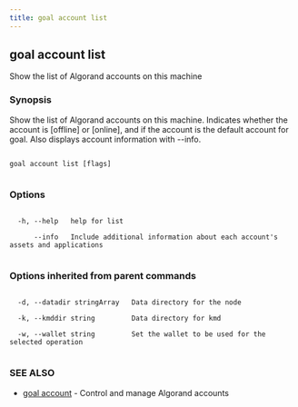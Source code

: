 ```yaml
---
title: goal account list
---
```


## goal account list



Show the list of Algorand accounts on this machine



### Synopsis



Show the list of Algorand accounts on this machine. Indicates whether the account is [offline] or [online], and if the account is the default account for goal. Also displays account information with --info.




```

goal account list [flags]


```



### Options




```

  -h, --help   help for list

      --info   Include additional information about each account's assets and applications


```



### Options inherited from parent commands




```

  -d, --datadir stringArray   Data directory for the node

  -k, --kmddir string         Data directory for kmd

  -w, --wallet string         Set the wallet to be used for the selected operation


```



### SEE ALSO



* [goal account](../../account/account/)	 - Control and manage Algorand accounts



